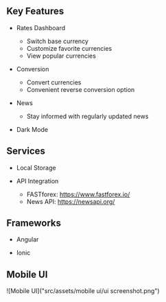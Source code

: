 ## Key Features

- Rates Dashboard
  - Switch base currency
  - Customize favorite currencies
  - View popular currencies

- Conversion
  - Convert currencies
  - Convenient reverse conversion option

- News
  - Stay informed with regularly updated news	

- Dark Mode


## Services

- Local Storage 

- API Integration
  - FASTforex: https://www.fastforex.io/
  - News API: https://newsapi.org/


## Frameworks

- Angular

- Ionic

## Mobile UI

![Mobile UI]("src/assets/mobile ui/ui screenshot.png")




